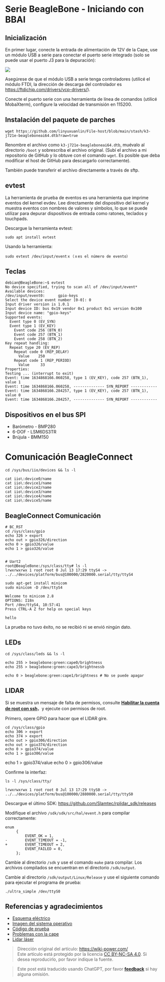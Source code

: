 # Serie BeagleBone - Iniciando con BBAI

## Inicialización

En primer lugar, conecte la entrada de alimentación de 12V de la Cape, use un módulo USB a serie para conectar el puerto serie integrado (solo se puede usar el puerto J3 para la depuración):

![](https://img.wiki-power.com/d/wiki-media/img/20211027164010.png)

Asegúrese de que el módulo USB a serie tenga controladores (utilicé el módulo FTDI, la dirección de descarga del controlador es <https://ftdichip.com/drivers/vcp-drivers/>).

Conecte el puerto serie con una herramienta de línea de comandos (utilicé MobaXterm), configure la velocidad de transmisión en 115200.

## Instalación del paquete de parches

```shell
wget https://github.com/linyuxuanlin/File-host/blob/main/stash/k3-j721e-beagleboneai64.dtb?raw=true
```

Renombre el archivo como `k3-j721e-beagleboneai64.dtb`, muévalo al directorio `/boot` y sobrescriba el archivo original. (Subí el archivo a mi repositorio de GitHub y lo obtuve con el comando `wget`. Es posible que deba modificar el host de GitHub para descargarlo correctamente).

También puede transferir el archivo directamente a través de sftp.

## evtest

La herramienta de prueba de eventos es una herramienta que imprime eventos del kernel evdev. Lee directamente del dispositivo del kernel y muestra eventos con nombres de valores y símbolos, lo que se puede utilizar para depurar dispositivos de entrada como ratones, teclados y touchpads.

Descargue la herramienta evtest:

```shell
sudo apt install evtest
```

Usando la herramienta:

```shell
sudo evtest /dev/input/eventｘ（ｘes el número de evento）
```

## Teclas

```shell
debian@BeagleBone:~$ evtest
No device specified, trying to scan all of /dev/input/event*
Available devices:
/dev/input/event0:      gpio-keys
Select the device event number [0-0]: 0
Input driver version is 1.0.1
Input device ID: bus 0x19 vendor 0x1 product 0x1 version 0x100
Input device name: "gpio-keys"
Supported events:
  Event type 0 (EV_SYN)
  Event type 1 (EV_KEY)
    Event code 256 (BTN_0)
    Event code 257 (BTN_1)
    Event code 258 (BTN_2)
Key repeat handling:
  Repeat type 20 (EV_REP)
    Repeat code 0 (REP_DELAY)
      Value    250
    Repeat code 1 (REP_PERIOD)
      Value     33
Properties:
Testing ... (interrupt to exit)
Event: time 1634868166.060258, type 1 (EV_KEY), code 257 (BTN_1), value 1
Event: time 1634868166.060258, -------------- SYN_REPORT ------------
Event: time 1634868166.284257, type 1 (EV_KEY), code 257 (BTN_1), value 0
Event: time 1634868166.284257, -------------- SYN_REPORT ------------
```

## Dispositivos en el bus SPI

- Barómetro - BMP280
- 6-DOF - LSM6DS3TR
- Brújula - BMM150

# Comunicación BeagleConnect

```shell
cd /sys/bus/iio/devices && ls -l

cat iio\:device0/name
cat iio\:device1/name
cat iio\:device2/name
cat iio\:device3/name
cat iio\:device4/name
cat iio\:device5/name
```

## BeagleConnect Comunicación

```shell
# BC_RST
cd /sys/class/gpio
echo 326 > export
echo out > gpio326/direction
echo 0 > gpio326/value
echo 1 > gpio326/value


# Uart2
root@BeagleBone:/sys/class/tty# ls -l
lrwxrwxrwx 1 root root 0 Jul 13 17:29 ttyS4 -> ../../devices/platform/bus@100000/2820000.serial/tty/ttyS4

sudo apt-get install minicom
sudo minicom -D /dev/ttyS4

Welcome to minicom 2.8
OPTIONS: I18n
Port /dev/ttyS4, 10:57:41
Press CTRL-A Z for help on special keys

hello
```

La prueba no tuvo éxito, no se recibió ni se envió ningún dato.

## LEDs

```shell
cd /sys/class/leds && ls -l

echo 255 > beaglebone:green:cape0/brightness
echo 255 > beaglebone:green:cape3/brightnessb

echo 0 > beaglebone:green:cape1/brightness # No se puede apagar
```

## LIDAR

Si se muestra un mensaje de falta de permisos, consulte [**Habilitar la cuenta de root con ssh**](https://wiki-power.com/es/BeagleBone%E7%B3%BB%E5%88%97-%E5%9F%BA%E6%9C%AC%E5%8F%82%E6%95%B0%E4%B8%8E%E7%8E%AF%E5%A2%83%E9%85%8D%E7%BD%AE#%E5%90%AF%E7%94%A8-ssh-%E7%9A%84-root-%E5%B8%90%E6%88%B7)，y ejecute con permisos de root.

Primero, opere GPIO para hacer que el LIDAR gire.

```shell
cd /sys/class/gpio
echo 306 > export
echo 374 > export
echo out > gpio306/direction
echo out > gpio374/direction
echo 0 > gpio374/value
echo 1 > gpio306/value
```

echo 1 > gpio374/value
echo 0 > gpio306/value

Confirme la interfaz:

```shell
ls -l /sys/class/tty/

lrwxrwxrwx 1 root root 0 Jul 13 17:29 ttyS0 -> ../../devices/platform/bus@100000/2880000.serial/tty/ttyS0
```

Descargue el último SDK: <https://github.com/Slamtec/rplidar_sdk/releases>

Modifique el archivo `/sdk/sdk/src/hal/event.h` para compilar correctamente:

```shell
enum
     {
         EVENT_OK = 1,
-        EVENT_TIMEOUT = -1,
+        EVENT_TIMEOUT = 2,
         EVENT_FAILED = 0,
     };
```

Cambie al directorio `/sdk` y use el comando `make` para compilar. Los archivos compilados se encuentran en el directorio `/sdk/output`.

Cambie al directorio `/sdk/output/Linux/Release` y use el siguiente comando para ejecutar el programa de prueba:

```shell
./ultra_simple /dev/ttyS0
```

## Referencias y agradecimientos

- [Esquema eléctrico](file:///C:/Users/Power/Projects/Internship_at_Seeed/Projects/Robotics_Cape_Rev2/Reference/BeagleBone%20AI%20TDA4VM_SCH_V1.0_210805.pdf)
- [Imagen del sistema operativo](https://rcn-ee.net/rootfs/debian-arm64/)
- [Código de prueba](https://gitee.com/gary87m/notes_seeed/blob/master/BBAI_Robotics%20Cape.md)
- [Problemas con la cape](https://docs.qq.com/sheet/DU1BBZnNORlJhRG5w)
- [Lidar láser](https://github.com/Slamtec/rplidar_sdk)

> Dirección original del artículo: <https://wiki-power.com/>  
> Este artículo está protegido por la licencia [CC BY-NC-SA 4.0](https://creativecommons.org/licenses/by/4.0/deed.zh). Si desea reproducirlo, por favor indique la fuente.

> Este post está traducido usando ChatGPT, por favor [**feedback**](https://github.com/linyuxuanlin/Wiki_MkDocs/issues/new) si hay alguna omisión.
